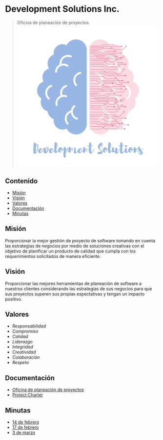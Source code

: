 # Development Solutions Inc.
> Oficina de planeación de proyectos.
![Logo](./img/logo.png)
## Contenido
* [Misión](https://github.com/KarenMacias/DevelopmentSolutionsInc/blob/main/README.md#misi%C3%B3n)
* [Visión](https://github.com/KarenMacias/DevelopmentSolutionsInc/blob/main/README.md#visi%C3%B3n)
* [Valores](https://github.com/KarenMacias/DevelopmentSolutionsInc/blob/main/README.md#valores)
* [Documentación](https://github.com/KarenMacias/DevelopmentSolutionsInc/blob/main/README.md#documentaci%C3%B3n)
* [Minutas](https://github.com/KarenMacias/DevelopmentSolutionsInc/blob/main/README.md#minutas)
## Misión
Proporcionar la mejor gestión de proyecto de software tomando en cuenta las estrategias de negocios por medio de soluciones creativas con el objetivo de planificar un producto de calidad que cumpla con los requerimientos solicitados de manera eficiente.
## Visión
Proporcionar las mejores herramientas de planeación de software a nuestros clientes considerando las estrategias de sus negocios para que sus proyectos superen sus propias expectativas y tengan un impacto positivo.
## Valores
* *Responsabilidad*
* *Compromiso*
* *Calidad*
* *Liderazgo*
* *Integridad*
* *Creatividad*
* *Colaboración*
* *Respeto*
## Documentación
* [Oficina de planeación de proyectos](https://drive.google.com/file/d/1dYJs8lplSh-IRiErebpGAxTmzatBFW4S/view?usp=sharing)
* [Project Charter](https://docs.google.com/document/d/1c_BWjtZiYUoQR9DpEIk6hONA1RSXt5OF/edit?usp=sharing&ouid=108866104892353720692&rtpof=true&sd=true)
## Minutas
* [14 de febrero](https://docs.google.com/document/d/1NDCW1wg7lPpJtZUef994UcWxZNrRIwGQ/edit?usp=sharing&ouid=108866104892353720692&rtpof=true&sd=true)
* [17 de febrero](https://docs.google.com/document/d/1T9CfbB3Jho-nKn0PBY1qaIpbhchG1hKx/edit?usp=sharing&ouid=108866104892353720692&rtpof=true&sd=true)
* [3 de marzo](https://docs.google.com/document/d/146U75h0D-qfXU9GfZiNvIKoKVzzqzB02/edit)
